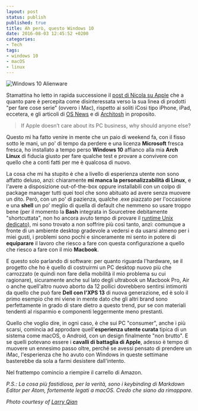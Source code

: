 ```yaml
---
layout: post
status: publish
published: true
title: Ah però, questo Windows 10
date: 2016-08-03 12:45:52 +0200
categories:
- Tech
tags:
- windows 10
- macOS
- linux
---
```


![Windows 10 Alienware](https://c2.staticflickr.com/2/1706/26681546266_64e53c2875_b.jpg)

Stamattina ho letto in rapida successione il [post di Nicola su Apple](http://koolinus.net/blog/2016/08/del-disinteresse-percepito-di-apple-verso-i-propri-computer/) che a quanto pare è percepita come disinteressata verso la sua linea di prodotti "per fare cose serie" (ovvero i Mac), rispetto ai soliti iCosi tipo iPhone, iPad, eccetera, e gli articoli di [OS News](http://www.osnews.com/story/29299/Apple_PC_sales_fall_below_market) e di [Architosh](http://architosh.com/2016/06/if-jobs-failed-twice-why-would-ives-team-succeed-rip-new-mac-pro/) in proposito.

> If Apple doesn’t care about its PC business, why should anyone else?

Questo mi ha fatto venire in mente che un paio di weekend fa, con il fisso sotto le mani, un po' di tempo da perdere e una licenza **Microsoft** fresca fresca, ho installato a tempo perso **Windows 10** affianco alla mia **Arch Linux** di fiducia giusto per fare qualche test e provare a convivere con quello che a conti fatti per me è qualcosa di nuovo.

La cosa che mi ha stupito è che a livello di esperienza utente non sono affatto deluso, anzi: chiaramente **mi manca la personalizzabilità di Linux**, e l'avere a disposizione out-of-the-box oppure installabili con un colpo di package manager tutti quei tool che sono abituato ad avere senza muovere un dito. Però, con un po' di pazienza, qualche .exe piazzato per l'occasione e una **shell** un po' meglio di quella di default che nemmeno so usare troppo bene (per il momento la **Bash** integrata in Sourcetree debitamente "shortcuttata", non ho ancora avuto tempo di provare il [runtime Unix dedicato](http://dottorblaster.it/2016/03/ubuntu-on-windows/)), mi sono trovato a non soffrire più così tanto, anzi: comunque a fronte di un ambiente desktop gradevole a vedersi e da usarsi almeno per i miei gusti, i problemi sono pochi e sinceramente mi sento in potere di **equiparare** il lavoro che riesco a fare con questa configurazione a quello che riesco a fare con il mio **Macbook**.

E questo solo parlando di software: per quanto riguarda l'hardware, se il progetto che ho è quello di costruirmi un PC desktop nuovo più che carrozzato (e quindi non fare della mobilità il mio problema su cui ragionare), sicuramente anche sul lato degli ultrabook un Macbook Pro, Air o anche quell'altro nuovo aborto da 12 pollici dovrebbero sentirsi intimoriti da quello che può fare **Dell con l'XPS 13** di nuova generazione, ed è solo il primo esempio che mi viene in mente dato che gli altri brand sono perfettamente in grado di stare dietro a questo trend, pur se con materiali tendenti al risparmio e componenti leggermente meno prestanti.

Quello che voglio dire, in ogni caso, è che sui PC "consumer", anche i più scarsi, comincia ad approdare quell'**esperienza utente curata** tipica di un sistema come macOS, o Android, con un design finalmente "non brutto". E se quelli potevano essere i **cavalli di battaglia di Apple**, adesso è tempo di muovere un ennesimo passo oltre, perché se avessi pensato di prendere un iMac, l'esperienza che ho avuto con Windows in queste settimane basterebbe da sola a farmi desistere dall'intento.

Nel frattempo comincio a riempire il carrello di Amazon.

_P.S.: La cosa più fastidiosa, per la verità, sono i keybinding di Markdown Editor per Atom, fortemente legati a macOS. Credo che siano da rimappare._

_Photo courtesy of [Larry Qian](https://www.flickr.com/photos/142371839@N03/26681546266)_
